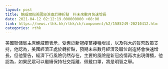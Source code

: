 ```yaml
---
layout: post
title: 鮑威爾指美國經濟處於轉折點　料未來數月快速增長
date: 2021-04-12 02:12:19.000000000 +08:00
link: https://news.rthk.hk/rthk/ch/component/k2/1585249-20210412.htm
categories: rthk
---
```


美國聯儲局主席鮑威爾表示，受惠於新冠疫苗接種增加，以及強大的貨幣政策支持，他認為，美國經濟正處於轉折點，預期未來數月經濟及職位創造將會快速增長，但他警告，經濟下行風險仍然存在，主要的風險是新冠疫情再次出現傳播，他認為，如果民眾可以繼續保持社交距離、佩戴口罩，將是明智之舉。
